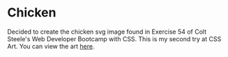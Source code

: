 # Chicken

Decided to create the chicken svg image found in Exercise 54 of Colt Steele's Web Developer Bootcamp with CSS. This is my second try at CSS Art.
You can view the art [here](https://chicken.vercel.app/).

